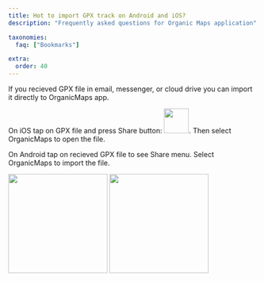 ```yaml
---
title: Hot to import GPX track on Android and iOS?
description: "Frequently asked questions for Organic Maps application"

taxonomies:
  faq: ["Bookmarks"]

extra:
  order: 40
---
```


If you recieved GPX file in email, messenger, or cloud drive you can import it directly to OrganicMaps app.

On iOS tap on GPX file and press Share button: <img src="/faq/bookmarks-04-import-gpx/ios-share.png" width="50px"/>. Then select OrganicMaps to open the file.

On Android tap on recieved GPX file to see Share menu. Select OrganicMaps to import the file.

<img src="/faq/bookmarks-04-import-gpx/android-share-1.jpg" width="200px"/> <img src="/faq/bookmarks-04-import-gpx/android-share-2.jpg" width="200px"/>
